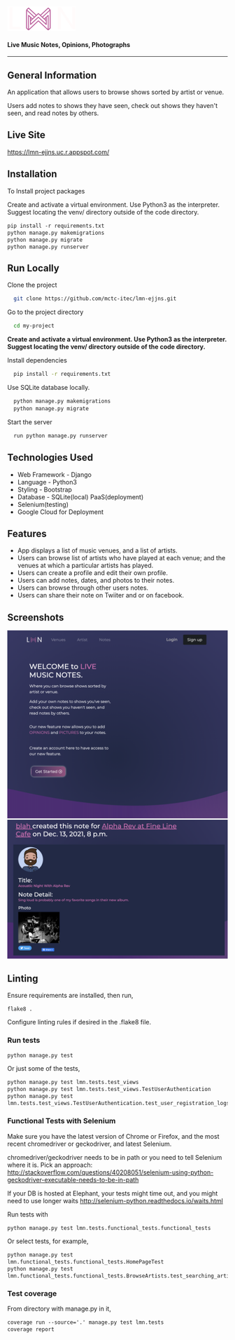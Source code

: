 ![Logo](lmn/static/img/logo/lmn.svg)

#### Live Music Notes, Opinions, Photographs

---

## General Information

An application that allows users to browse shows sorted by artist or venue.

Users add notes to shows they have seen, check out shows they haven't seen, and read notes by others.

## Live Site

https://lmn-ejjns.uc.r.appspot.com/

## Installation

To Install project packages

Create and activate a virtual environment. Use Python3 as the interpreter. Suggest locating the venv/ directory outside of the code directory.

```
pip install -r requirements.txt
python manage.py makemigrations
python manage.py migrate
python manage.py runserver
```

## Run Locally

Clone the project

```bash
  git clone https://github.com/mctc-itec/lmn-ejjns.git
```

Go to the project directory

```bash
  cd my-project
```

**Create and activate a virtual environment. Use Python3 as the interpreter. Suggest locating the venv/ directory outside of the code directory.**

Install dependencies

```bash
  pip install -r requirements.txt

```

Use SQLite database locally.

```bash
  python manage.py makemigrations
  python manage.py migrate
```

Start the server

```bash
  run python manage.py runserver
```

## Technologies Used

- Web Framework - Django
- Language - Python3
- Styling - Bootstrap
- Database - SQLite(local) PaaS(deployment)
- Selenium(testing)
- Google Cloud for Deployment

## Features

- App displays a list of music venues, and a list of artists.
- Users can browse list of artists who have played at each venue; and the venues at which a particular artists has played.
- Users can create a profile and edit their own profile.
- Users can add notes, dates, and photos to their notes.
- Users can browse through other users notes.
- Users can share their note on Twiiter and or on facebook.

## Screenshots

![App Screenshot](workflow/lmn-hero.png)
![App Screenshot](workflow/note-example.png)

## Linting

Ensure requirements are installed, then run,

```
flake8 .
```

Configure linting rules if desired in the .flake8 file.

### Run tests

```
python manage.py test
```

Or just some of the tests,

```
python manage.py test lmn.tests.test_views
python manage.py test lmn.tests.test_views.TestUserAuthentication
python manage.py test lmn.tests.test_views.TestUserAuthentication.test_user_registration_logs_user_in
```

### Functional Tests with Selenium

Make sure you have the latest version of Chrome or Firefox, and the most recent chromedriver or geckodriver, and latest Selenium.

chromedriver/geckodriver needs to be in path or you need to tell Selenium where it is. Pick an approach: http://stackoverflow.com/questions/40208051/selenium-using-python-geckodriver-executable-needs-to-be-in-path

If your DB is hosted at Elephant, your tests might time out, and you might need to use longer waits http://selenium-python.readthedocs.io/waits.html

Run tests with

```
python manage.py test lmn.tests.functional_tests.functional_tests
```

Or select tests, for example,

```
python manage.py test lmn.functional_tests.functional_tests.HomePageTest
python manage.py test lmn.functional_tests.functional_tests.BrowseArtists.test_searching_artists
```

### Test coverage

From directory with manage.py in it,

```
coverage run --source='.' manage.py test lmn.tests
coverage report
```
